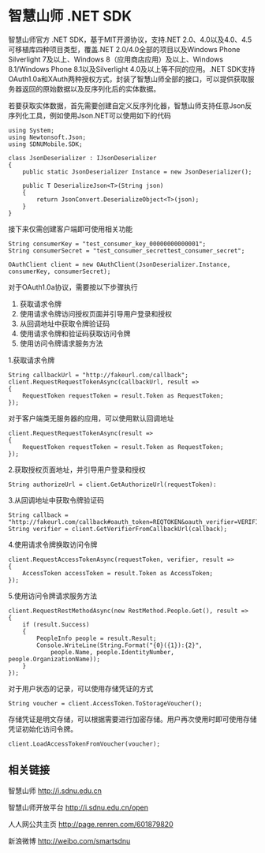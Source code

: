 智慧山师 .NET SDK
=========

智慧山师官方 .NET SDK，基于MIT开源协议，支持.NET 2.0、4.0以及4.0、4.5可移植库四种项目类型，覆盖.NET 2.0/4.0全部的项目以及Windows Phone Silverlight 7及以上、Windows 8（应用商店应用）及以上、Windows 8.1/Windows Phone 8.1以及Silverlight 4.0及以上等不同的应用。.NET SDK支持OAuth1.0a和XAuth两种授权方式，封装了智慧山师全部的接口，可以提供获取服务器返回的原始数据以及反序列化后的实体数据。

若要获取实体数据，首先需要创建自定义反序列化器，智慧山师支持任意Json反序列化工具，例如使用Json.NET可以使用如下的代码

    using System;
    using Newtonsoft.Json;
    using SDNUMobile.SDK;
    
    class JsonDeserializer : IJsonDeserializer
    {
        public static JsonDeserializer Instance = new JsonDeserializer();

        public T DeserializeJson<T>(String json)
        {
            return JsonConvert.DeserializeObject<T>(json);
        }
    }

接下来仅需创建客户端即可使用相关功能

    String consumerKey = "test_consumer_key_00000000000001";
    String consumerSecret = "test_consumer_secrettest_consumer_secret";

    OAuthClient client = new OAuthClient(JsonDeserializer.Instance, consumerKey, consumerSecret);

对于OAuth1.0a协议，需要按以下步骤执行

1.  获取请求令牌
2.  使用请求令牌访问授权页面并引导用户登录和授权
3.  从回调地址中获取令牌验证码
4.  使用请求令牌和验证码获取访问令牌
5.  使用访问令牌请求服务方法

1.获取请求令牌

    String callbackUrl = "http://fakeurl.com/callback";
    client.RequestRequestTokenAsync(callbackUrl, result =>
    {
        RequestToken requestToken = result.Token as RequestToken;
    });

对于客户端类无服务器的应用，可以使用默认回调地址

    client.RequestRequestTokenAsync(result =>
    {
        RequestToken requestToken = result.Token as RequestToken;
    });

2.获取授权页面地址，并引导用户登录和授权

    String authorizeUrl = client.GetAuthorizeUrl(requestToken):

3.从回调地址中获取令牌验证码

    String callback = "http://fakeurl.com/callback#oauth_token=REQTOKEN&oauth_verifier=VERIFIER";
    String verifier = client.GetVerifierFromCallbackUrl(callback);

4.使用请求令牌换取访问令牌

    client.RequestAccessTokenAsync(requestToken, verifier, result =>
    {
        AccessToken accessToken = result.Token as AccessToken;
    });

5.使用访问令牌请求服务方法

    client.RequestRestMethodAsync(new RestMethod.People.Get(), result =>
    {
        if (result.Success)
        {
            PeopleInfo people = result.Result;
            Console.WriteLine(String.Format("{0}({1}):{2}", 
                people.Name, people.IdentityNumber, people.OrganizationName));
        }
    });

对于用户状态的记录，可以使用存储凭证的方式

    String voucher = client.AccessToken.ToStorageVoucher();

存储凭证是明文存储，可以根据需要进行加密存储。用户再次使用时即可使用存储凭证初始化访问令牌。

    client.LoadAccessTokenFromVoucher(voucher);

相关链接
---------
智慧山师 http://i.sdnu.edu.cn 

智慧山师开放平台 http://i.sdnu.edu.cn/open 

人人网公共主页 http://page.renren.com/601879820 

新浪微博 http://weibo.com/smartsdnu 
